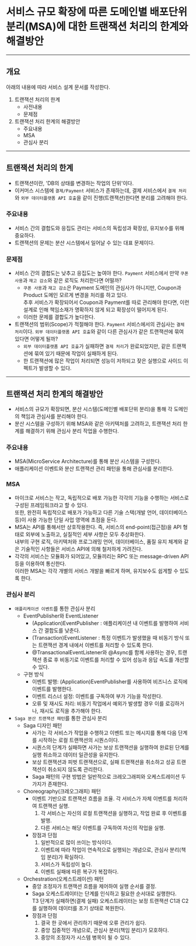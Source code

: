# 서비스 규모 확장에 따른 도메인별 배포단위 분리(MSA)에 대한 트랜잭션 처리의 한계와 해결방안
---

## 개요
아래의 내용에 따라 서비스 설계 문서를 작성한다.
1. 트랜잭션 처리의 한계
   - 사전내용
   - 문제점
2. 트랜잭션 처리 한계의 해결방안
   - 주요내용
   - MSA
   - 관심사 분리
---

## 트랜잭션 처리의 한계
- 트랜잭션이란, 'DB의 상태를 변경하는 작업의 단위'이다.
- 이커머스 시스템에 `결제/Payment` 서비스가 존재하는데, 결제 서비스에서 `결제 처리`와 `외부 데이터플랫폼 API 호출`을 같이 진행(트랜잭션)한다면 분리를 고려해야 한다.

### 주요내용
- 서비스 간의 결합도와 응집도 관리는 서비스의 독립성과 확장성, 유지보수를 위해 중요하다.
- 트랜잭션의 문제는 분산 시스템에서 일어날 수 있는 대표 문제이다.

### 문제점
- 서비스 간의 결합도는 낮추고 응집도는 높여야 한다. `Payment` 서비스에서 만약 `쿠폰 사용`과 `재고 감소`와 같은 로직도 처리한다면 어떨까?
  - `쿠폰 사용`과 `재고 감소`은 Payment 도메인의 관심사가 아니지만, Coupon과 Product 도메인 모르게 변경을 처리를 하고 있다.<br>
     추후 서비스가 확장되어서 Coupon과 Payment를 따로 관리해야 한다면, 이런 설계로 인해 책임소재가 명확하지 않게 되고 확장성이 떨어지게 된다.  
  - 이러한 문제를 결합도가 높다한다.
- 트랜잭션의 범위(Scope)가 적절해야 한다. `Payment` 서비스에서의 관심사는 `결체 처리`이다. `외부 데이터플랫폼 API 호출`와 같이 다른 관심사가 같은 트랜잭션에 묶여 있다면 어떻게 될까?
  - `외부 데이터플랫폼 API 호출`가 실패하면 `결제 처리`가 완료되었지만, 같은 트랜잭션에 묶여 있기 때문에 작업이 실패하게 된다.
  - 한 트랜잭션에 많은 작업이 처리되면 성능이 저하되고 잦은 실행으로 사이드 이펙트가 발생할 수 있다.
---

## 트랜잭션 처리 한계의 해결방안
- 서비스의 규모가 확장되면, 분산 시스템(도메인별 배포단위 분리)을 통해 각 도메인의 책임과 관심사를 분리해야 한다.
- 분산 시스템을 구성하기 위해 MSA와 같은 아키텍처를 고려하고, 트랜잭션 처리 한계를 해결하기 위해 관심사 분리 작업을 수행한다.

### 주요내용
- MSA(MicroService Architecture)를 통해 분산 시스템을 구성한다.
- 애플리케이션 이벤트와 분산 트랜잭션 관리 패턴을 통해 관심사를 분리한다.

### MSA
- 마이크로 서비스는 작고, 독립적으로 배포 가능한 각각의 기능을 수행하는 서비스로 구성된 프레임워크라고 할 수 있다.<br>
  또한, 완전히 독립적으로 배포가 가능하고 다른 기술 스택(개발 언어, 데이터베이스 등)이 사용 가능한 단일 사업 영역에 초점을 둔다.
- MSA는 API를 통해서만 상호작용한다. 즉, 서비스의 end-point(접근점)을 API 형태로 외부에 노출하고, 실질적인 세부 사항은 모두 추상화한다.<br>
  내부의 구현 로직, 아키텍처와 프로그래밍 언어, 데이터베이스, 품질 유지 체계와 같은 기술적인 사항들은 서비스 API에 의해 철저하게 가려진다.
- 각각의 서비스는 모듈화가 되어있고, 모듈끼리는 RPC 또는 message-driven API등을 이용하여 통신한다.<br>
  이러한 MSA는 각각 개별의 서비스 개발을 빠르게 하며, 유지보수도 쉽게할 수 있도록 한다.

### 관심사 분리
- `애플리케이션 이벤트`를 통한 관심사 분리
  - EventPublisher와 EventListener
    - (Application)EventPublisher : 애플리케이션 내 이벤트를 발행하여 서비스 간 결합도를 낮춘다.
    - (Transaction)EventListener : 특정 이벤트가 발생했을 때 비동기 방식 또는 트랜잭션 경계 내에서 이벤트를 처리할 수 있도록 한다.
    - @TransactionalEventListener와 @Async를 함께 사용하는 경우, 트랜잭션 종료 후 비동기로 이벤트를 처리할 수 있어 성능과 응답 속도를 개선할 수 있다.
  - 구현 방식
    - 이벤트 발행: (Application)EventPublisher를 사용하여 비즈니스 로직에 이벤트를 발행한다.
    - 이벤트 리스너 설정: 이벤트를 구독하여 부가 기능을 작성한다.
    - 오류 및 재시도 처리: 비동기 작업에서 예외가 발생할 경우 이를 로깅하거나, 재시도 로직을 추가해야 한다.
- `Saga 분산 트랜잭션 패턴`를 통한 관심사 분리
  - Saga 디자인 패턴
    - 사가는 각 서비스가 작업을 수행하고 이벤트 또는 메시지를 통해 다음 단계를 시작하는 로컬 트랜잭션의 시퀀스이다.
    - 시퀀스의 단계가 실패하면 사가는 보상 트랜잭션을 실행하여 완료된 단계를 실행 취소하고 데이터 일관성을 유지한다.
    - 보상 트랜잭션과 피벗 트랜잭션으로, 실패 트랜잭션을 취소하고 성공 트랜잭션이 취소되지 않도록 관리한다.
    - Saga 패턴의 구현 방법은 일반적으로 크레오그래피와 오케스트레이션 두 가지가 존재한다. 
  - Choreography(크레오그래피) 패턴
    - 이벤트 기반으로 트랜잭션 흐름을 조율. 각 서비스가 자체 이벤트를 처리하여 트랜잭션 실행.
      1. 각 서비스는 자신의 로컬 트랜잭션을 실행하고, 작업 완료 후 이벤트를 발행.
      2. 다른 서비스는 해당 이벤트를 구독하여 자신의 작업을 실행.
    - 장점과 단점
      1. 일반적으로 많이 쓰이는 방식이다.
      2. 이벤트에 따라 작업이 연속적으로 실행되는 개념으로, 관심사 분리(책임 분리)가 확실하다.
      3. 서비스가 독립성이 높다. 
      4. 이벤트 실패에 따른 복구가 복잡하다.
  - Orchestration(오케스트레이션) 패턴
    - 중앙 조정자가 트랜잭션 흐름을 제어하여 실행 순서를 결정.
    - Saga 오케스트레이터는 단계를 인식하고 필요한 순서대로 실행한다.<br>
      T3 단계가 실패하면(결제 실패) 오케스트레이터는 보정 트랜잭션 C1과 C2를 실행하여 데이터를 초기 상태로 복원한다.
    - 장점과 단점
      1. 결국 한 곳에서 관리하기 때문에 오류 관리가 쉽다.
      2. 중앙 집중적인 개념으로, 관심사 분리(책임 분리)가 모호하다.
      3. 중앙의 조정자가 시스템 병목이 될 수 있다.